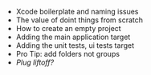 
* Xcode boilerplate and naming issues
* The value of doint things from scratch
* How to create an empty project
* Adding the main application target
* Adding the unit tests, ui tests target
* Pro Tip: add folders not groups
* _Plug liftoff?_
